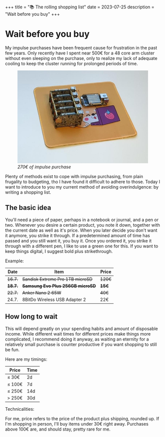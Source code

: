 +++
title = "📚 The rolling shopping list"
date = 2023-07-25
description = "Wait before you buy"
+++

# Wait before you buy

My impulse purchases have been frequent cause for frustration in the past few years.
Only recently have I spent near 500€ for a 48 core arm cluster without even sleeping on the purchase, only to realize my lack of adequate cooling to keep the cluster running for prolonged periods of time.

<figure>
<img src="./cluster.jpg" height="300vw">
<figcaption><i>
270€ of impulse purchase
</i></figcaption>
</figure>

Plenty of methods exist to cope with impulse purchasing, from plain frugality to budgeting, tho I have found it difficult to adhere to those.
Today I want to introduce to you my current method of avoiding overindulgence: by writing a shopping list.

## The basic idea

You'll need a piece of paper, perhaps in a notebook or journal, and a pen or two.
Whenever you desire a certain product, you note it down, together with the current date as well as it's price.
When you later decide you don't want it anymore, you strike it through.
If a predetermined amount of time has passed and you still want it, you buy it.
Once you ordered it, you strike it through with a different pen, I like to use a green one for this.
If you want to keep things digital, I suggest bold plus strikethrough.

Example:

| Date          | Item                                   | Price       |
|---------------|----------------------------------------|-------------|
| ~~16.7.~~     | ~~Sandisk Extreme Pro 1TB microSD~~    | ~~120€~~    |
| ~~**18.7.**~~ | ~~**Samsung Evo Plus 256GB microSD**~~ | ~~**15€**~~ |
| ~~22.7.~~     | ~~Anker Nano 2 65W~~                   | ~~40€~~     |
| 24.7.         | 8BitDo Wireless USB Adapter 2          | 22€         |

## How long to wait

This will depend greatly on your spending habits and amount of disposable income.
While different wait times for different prices make things more complicated, I recommend doing it anyway, as waiting an eternity for a relatively small purchase is counter productive if you want shopping to still be fun.

Here are my timings:

| Price  | Time |
|--------|------|
| ≤  30€ | 2d   |
| ≤ 100€ | 7d   |
| ≤ 250€ | 14d  |
| > 250€ | 30d  |

Technicalities:

For me, price refers to the price of the product plus shipping, rounded up.
If I'm shopping in person, I'll buy items under 30€ right away.
Purchases above 100€ are, and should stay, pretty rare for me.
